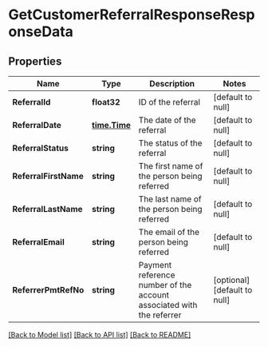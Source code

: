 # GetCustomerReferralResponseResponseData

## Properties
Name | Type | Description | Notes
------------ | ------------- | ------------- | -------------
**ReferralId** | **float32** | ID of the referral | [default to null]
**ReferralDate** | [**time.Time**](time.Time.md) | The date of the referral | [default to null]
**ReferralStatus** | **string** | The status of the referral | [default to null]
**ReferralFirstName** | **string** | The first name of the person being referred | [default to null]
**ReferralLastName** | **string** | The last name of the person being referred | [default to null]
**ReferralEmail** | **string** | The email of the person being referred | [default to null]
**ReferrerPmtRefNo** | **string** | Payment reference number of the account associated with the referrer | [optional] [default to null]

[[Back to Model list]](../README.md#documentation-for-models) [[Back to API list]](../README.md#documentation-for-api-endpoints) [[Back to README]](../README.md)

